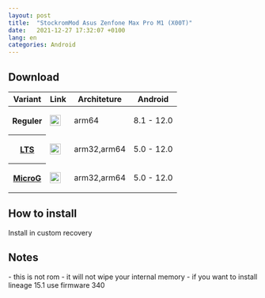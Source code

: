 ```yaml
---
layout: post
title:  "StockromMod Asus Zenfone Max Pro M1 (X00T)"
date:   2021-12-27 17:32:07 +0100
lang: en
categories: Android
---
```



<h2>Download</h2>
<div class="table-responsive">
  <table class="table">
    <thead>
    <tr>
      <th scope="col">Variant</th>
      <th scope="col">Link</th>
      <th scope="col">Architeture</th>
      <th scope="col">Android</th>
    </tr>
  </thead>
  <tbody>
    <tr>
      <th scope="row">Reguler</th>
      <td><a href="https://sourceforge.net/projects/litegapps/files/litegapps++/"><img src="pages/images/d.png" alt="Download" style="width:22px;height:22px;"></a></td>
      <td><p>arm64</p></td>
      <td><p>8.1 - 12.0</td>
    </tr>
    <tr>
      <th scope="row"><a href="/pages/lts.html">LTS</a></th>
      <td><a href="https://sourceforge.net/projects/litegapps/files/litegapps++/LTS/"><img src="pages/images/d.png" alt="Download" style="width:22px;height:22px;"></a></td>
      <td><p>arm32,arm64</p></td>
      <td><p>5.0 - 12.0</td>
    </tr>
    <tr>
      <th scope="row"><a href="https://microg.org/">MicroG</a></th>
      <td><a href="https://sourceforge.net/projects/litegapps/files/litegapps++/microg/"><img src="pages/images/d.png" alt="Download" style="width:22px;height:22px;"></a></td>
      <td><p>arm32,arm64</p></td>
      <td><p>5.0 - 12.0</td>
    </tr>
    </table>
    </div>
    </tbody>
</div>
</div>
<h2>How to install</h2>
<p>Install in custom recovery</p>
<h2> Notes </h2>
- this is not rom
- it will not wipe your internal memory
- if you want to install lineage 15.1 use firmware 340
